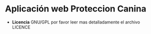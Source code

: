 Aplicación web Proteccion Canina
====================

 - **Licencia** GNU/GPL por favor leer mas detalladamente el archivo LICENCE
